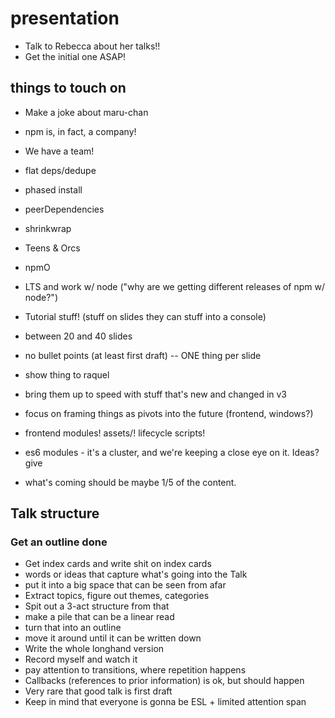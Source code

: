 # presentation

* Talk to Rebecca about her talks!!
* Get the initial one ASAP!

## things to touch on

* Make a joke about maru-chan
* npm is, in fact, a company!
* We have a team!
* flat deps/dedupe
* phased install
* peerDependencies
* shrinkwrap
* Teens & Orcs
* npmO
* LTS and work w/ node ("why are we getting different releases of npm w/ node?")

* Tutorial stuff! (stuff on slides they can stuff into a console)
* between 20 and 40 slides
* no bullet points (at least first draft) -- ONE thing per slide
* show thing to raquel
* bring them up to speed with stuff that's new and changed in v3
* focus on framing things as pivots into the future (frontend, windows?)
* frontend modules! assets/! lifecycle scripts!
* es6 modules - it's a cluster, and we're keeping a close eye on it. Ideas? give
* what's coming should be maybe 1/5 of the content.

## Talk structure

### Get an outline done

* Get index cards and write shit on index cards
* words or ideas that capture what's going into the Talk
* put it into a big space that can be seen from afar
* Extract topics, figure out themes, categories
* Spit out a 3-act structure from that
* make a pile that can be a linear read
* turn that into an outline
* move it around until it can be written down
* Write the whole longhand version
* Record myself and watch it
* pay attention to transitions, where repetition happens
* Callbacks (references to prior information) is ok, but should happen
* Very rare that good talk is first draft
* Keep in mind that everyone is gonna be ESL + limited attention span
